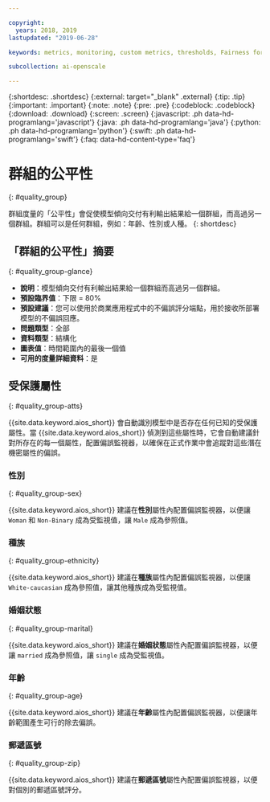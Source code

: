 ```yaml
---

copyright:
  years: 2018, 2019
lastupdated: "2019-06-28"

keywords: metrics, monitoring, custom metrics, thresholds, Fairness for a group, sex, age, race

subcollection: ai-openscale

---
```


{:shortdesc: .shortdesc}
{:external: target="_blank" .external}
{:tip: .tip}
{:important: .important}
{:note: .note}
{:pre: .pre}
{:codeblock: .codeblock}
{:download: .download}
{:screen: .screen}
{:javascript: .ph data-hd-programlang='javascript'}
{:java: .ph data-hd-programlang='java'}
{:python: .ph data-hd-programlang='python'}
{:swift: .ph data-hd-programlang='swift'}
{:faq: data-hd-content-type='faq'}

# 群組的公平性
{: #quality_group}

群組度量的「公平性」會促使模型傾向交付有利輸出結果給一個群組，而高過另一個群組。群組可以是任何群組，例如：年齡、性別或人種。
{: shortdesc}


## 「群組的公平性」摘要
{: #quality_group-glance}

- **說明**：模型傾向交付有利輸出結果給一個群組而高過另一個群組。
- **預設臨界值**：下限 = 80%
- **預設建議**：您可以使用於商業應用程式中的不偏誤評分端點，用於接收所部署模型的不偏誤回應。
- **問題類型**：全部
- **資料類型**：結構化
- **圖表值**：時間範圍內的最後一個值
- **可用的度量詳細資料**：是

## 受保護屬性
{: #quality_group-atts}

{{site.data.keyword.aios_short}} 會自動識別模型中是否存在任何已知的受保護屬性。當 {{site.data.keyword.aios_short}} 偵測到這些屬性時，它會自動建議針對所存在的每一個屬性，配置偏誤監視器，以確保在正式作業中會追蹤對這些潛在機密屬性的偏誤。 

### 性別
{: #quality_group-sex}

{{site.data.keyword.aios_short}} 建議在**性別**屬性內配置偏誤監視器，以便讓 `Woman` 和 `Non-Binary` 成為受監視值，讓 `Male` 成為參照值。 

### 種族
{: #quality_group-ethnicity}

{{site.data.keyword.aios_short}} 建議在**種族**屬性內配置偏誤監視器，以便讓 `White-caucasian` 成為參照值，讓其他種族成為受監視值。

### 婚姻狀態
{: #quality_group-marital}

{{site.data.keyword.aios_short}} 建議在**婚姻狀態**屬性內配置偏誤監視器，以便讓 `married` 成為參照值，讓 `single` 成為受監視值。

### 年齡
{: #quality_group-age}

{{site.data.keyword.aios_short}} 建議在**年齡**屬性內配置偏誤監視器，以便讓年齡範圍產生可行的除去偏誤。

### 郵遞區號
{: #quality_group-zip}

{{site.data.keyword.aios_short}} 建議在**郵遞區號**屬性內配置偏誤監視器，以便對個別的郵遞區號評分。
